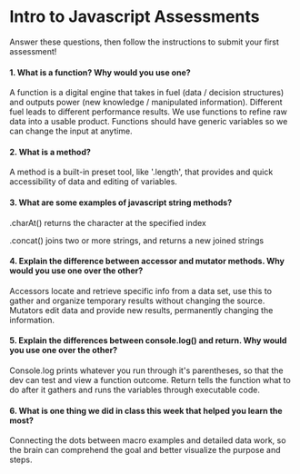 # Intro to Javascript Assessments

Answer these questions, then follow the instructions to submit your first assessment!

#### 1. What is a function? Why would you use one?

A function is a digital engine that takes in fuel (data / decision structures) and outputs power (new knowledge / manipulated information). Different fuel leads to different performance results. We use functions to refine raw data into a usable product. Functions should have generic variables so we can change the input at anytime.


#### 2. What is a method?

A method is a built-in preset tool, like '.length', that provides and quick accessibility of data and editing of variables.


#### 3. What are some examples of javascript string methods?

.charAt() returns the character at the specified index

.concat() joins two or more strings, and returns a new joined strings


#### 4. Explain the difference between accessor and mutator methods. Why would you use one over the other?

Accessors locate and retrieve specific info from a data set, use this to gather and organize temporary results without changing the source. Mutators edit data and provide new results, permanently changing the information.


#### 5. Explain the differences between console.log() and return. Why would you use one over the other?

Console.log prints whatever you run through it's parentheses, so that the dev can test and view a function outcome. Return tells the function what to do after it gathers and runs the variables through executable code.


#### 6. What is one thing we did in class this week that helped you learn the most?  

Connecting the dots between macro examples and detailed data work, so the brain can comprehend the goal and better visualize the purpose and steps.

